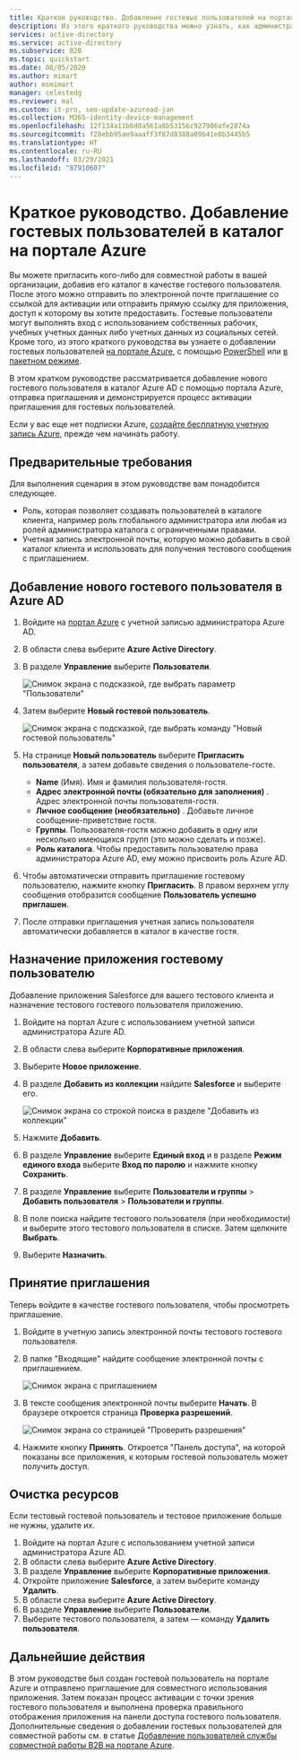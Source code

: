 ```yaml
---
title: Краткое руководство. Добавление гостевых пользователей на портале Azure — Azure AD
description: Из этого краткого руководства можно узнать, как администраторы Azure AD могут добавить гостевых пользователей B2B на портале Azure и описывается рабочий процесс приглашения B2B.
services: active-directory
ms.service: active-directory
ms.subservice: B2B
ms.topic: quickstart
ms.date: 08/05/2020
ms.author: mimart
author: msmimart
manager: celestedg
ms.reviewer: mal
ms.custom: it-pro, seo-update-azuread-jan
ms.collection: M365-identity-device-management
ms.openlocfilehash: 12f134a11b6d0a561a8b53156c927906afe2874a
ms.sourcegitcommit: f28ebb95ae9aaaff3f87d8388a09b41e0b3445b5
ms.translationtype: HT
ms.contentlocale: ru-RU
ms.lasthandoff: 03/29/2021
ms.locfileid: "87910607"
---
```

# <a name="quickstart-add-guest-users-to-your-directory-in-the-azure-portal"></a>Краткое руководство. Добавление гостевых пользователей в каталог на портале Azure

Вы можете пригласить кого-либо для совместной работы в вашей организации, добавив его каталог в качестве гостевого пользователя. После этого можно отправить по электронной почте приглашение со ссылкой для активации или отправить прямую ссылку для приложения, доступ к которому вы хотите предоставить. Гостевые пользователи могут выполнять вход с использованием собственных рабочих, учебных учетных данных либо учетных данных из социальных сетей. Кроме того, из этого краткого руководства вы узнаете о добавлении гостевых пользователей [на портале Azure](add-users-administrator.md), с помощью [PowerShell](b2b-quickstart-invite-powershell.md) или [в пакетном режиме](tutorial-bulk-invite.md).

В этом кратком руководстве рассматривается добавление нового гостевого пользователя в каталог Azure AD с помощью портала Azure, отправка приглашения и демонстрируется процесс активации приглашения для гостевых пользователей.

Если у вас еще нет подписки Azure, [создайте бесплатную учетную запись Azure](https://azure.microsoft.com/free/?WT.mc_id=A261C142F), прежде чем начинать работу.

## <a name="prerequisites"></a>Предварительные требования

Для выполнения сценария в этом руководстве вам понадобится следующее.

 - Роль, которая позволяет создавать пользователей в каталоге клиента, например роль глобального администратора или любая из ролей администратора каталога с ограниченными правами.
 - Учетная запись электронной почты, которую можно добавить в свой каталог клиента и использовать для получения тестового сообщения с приглашением.

## <a name="add-a-new-guest-user-in-azure-ad"></a>Добавление нового гостевого пользователя в Azure AD

1. Войдите на [портал Azure](https://portal.azure.com/) с учетной записью администратора Azure AD.
2. В области слева выберите **Azure Active Directory**.
3.  В разделе **Управление** выберите **Пользователи**.

    ![Снимок экрана с подсказкой, где выбрать параметр "Пользователи"](media/quickstart-add-users-portal/quickstart-users-portal-user.png)

4.  Затем выберите **Новый гостевой пользователь**.

    ![Снимок экрана с подсказкой, где выбрать команду "Новый гостевой пользователь"](media/quickstart-add-users-portal/quickstart-users-portal-user-3.png)

5. На странице **Новый пользователь** выберите **Пригласить пользователя**, а затем добавьте сведения о пользователе-госте. 

   - **Name** (Имя). Имя и фамилия пользователя-гостя.
   - **Адрес электронной почты (обязательно для заполнения)** . Адрес электронной почты пользователя-гостя.
   - **Личное сообщение (необязательно)** . Добавьте личное сообщение-приветствие гостя.
   - **Группы**. Пользователя-гостя можно добавить в одну или несколько имеющихся групп (это можно сделать и позже).
   - **Роль каталога**. Чтобы предоставить пользователю права администратора Azure AD, ему можно присвоить роль Azure AD. 

6. Чтобы автоматически отправить приглашение гостевому пользователю, нажмите кнопку **Пригласить**. В правом верхнем углу сообщения отобразится сообщение **Пользователь успешно приглашен**. 
7.  После отправки приглашения учетная запись пользователя автоматически добавляется в каталог в качестве гостя.

## <a name="assign-an-app-to-the-guest-user"></a>Назначение приложения гостевому пользователю
Добавление приложения Salesforce для вашего тестового клиента и назначение тестового гостевого пользователя приложению.
1.  Войдите на портал Azure с использованием учетной записи администратора Azure AD.
2.  В области слева выберите **Корпоративные приложения**.
3.  Выберите **Новое приложение**.
4. В разделе **Добавить из коллекции** найдите **Salesforce** и выберите его.

    ![Снимок экрана со строкой поиска в разделе "Добавить из коллекции"](media/quickstart-add-users-portal/quickstart-users-portal-select-salesforce.png)
5. Нажмите **Добавить**.
6. В разделе **Управление** выберите **Единый вход** и в разделе **Режим единого входа** выберите **Вход по паролю** и нажмите кнопку **Сохранить**.
7. В разделе **Управление** выберите **Пользователи и группы** > **Добавить пользователя** > **Пользователи и группы**.
8. В поле поиска найдите тестового пользователя (при необходимости) и выберите этого тестового пользователя в списке. Затем щелкните **Выбрать**.
9. Выберите **Назначить**. 

## <a name="accept-the-invitation"></a>Принятие приглашения
Теперь войдите в качестве гостевого пользователя, чтобы просмотреть приглашение.
1.  Войдите в учетную запись электронной почты тестового гостевого пользователя.
2.  В папке "Входящие" найдите сообщение электронной почты с приглашением.

    ![Снимок экрана с приглашением](media/quickstart-add-users-portal/quickstart-users-portal-email-small.png)

3.  В тексте сообщения электронной почты выберите **Начать**. В браузере откроется страница **Проверка разрешений**. 

    ![Снимок экрана со страницей "Проверить разрешения"](media/quickstart-add-users-portal/quickstart-users-portal-accept.png)

4. Нажмите кнопку **Принять**. Откроется "Панель доступа", на которой показаны все приложения, к которым гостевой пользователь может получить доступ.

## <a name="clean-up-resources"></a>Очистка ресурсов
Если тестовый гостевой пользователь и тестовое приложение больше не нужны, удалите их.
1.  Войдите на портал Azure с использованием учетной записи администратора Azure AD.
2.  В области слева выберите **Azure Active Directory**.
3.  В разделе **Управление** выберите **Корпоративные приложения**.
4.  Откройте приложение **Salesforce**, а затем выберите команду **Удалить**.
5.  В области слева выберите **Azure Active Directory**.
6.  В разделе **Управление** выберите **Пользователи**.
7.  Выберите тестового пользователя, а затем — команду **Удалить пользователя**.

## <a name="next-steps"></a>Дальнейшие действия
В этом руководстве был создан гостевой пользователь на портале Azure и отправлено приглашение для совместного использования приложения. Затем показан процесс активации с точки зрения гостевого пользователя и выполнена проверка правильного отображения приложения на панели доступа гостевого пользователя. Дополнительные сведения о добавлении гостевых пользователей для совместной работы см. в статье [Добавление пользователей службы совместной работы B2B на портале Azure](add-users-administrator.md).
